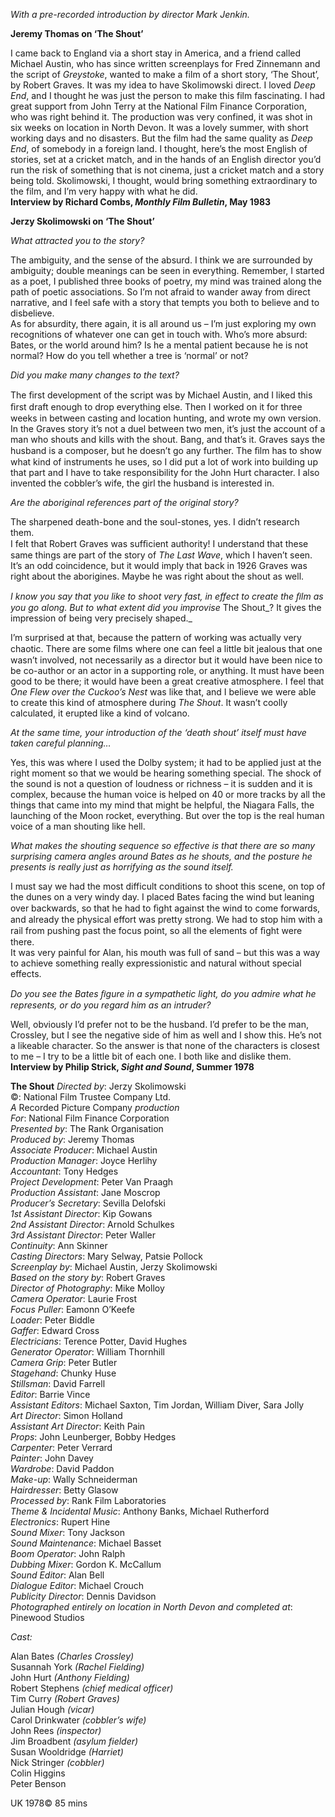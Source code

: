 

_With a pre-recorded introduction by director Mark Jenkin._

**Jeremy Thomas on ‘The Shout’**

I came back to England via a short stay in America, and a friend called  
Michael Austin, who has since written screenplays for Fred Zinnemann and the script of _Greystoke_, wanted to make a film of a short story, ‘The Shout’, by Robert Graves. It was my idea to have Skolimowski direct. I loved _Deep End_, and I thought he was just the person to make this film fascinating. I had great support from John Terry at the National Film Finance Corporation, who was right behind it. The production was very confined, it was shot in six weeks on location in North Devon. It was a lovely summer, with short working days and no disasters. But the film had the same quality as _Deep End_, of somebody in a foreign land. I thought, here’s the most English of stories, set at a cricket match, and in the hands of an English director you’d run the risk of something that is not cinema, just a cricket match and a story being told. Skolimowski, I thought, would bring something extraordinary to the film, and I’m very happy with what he did.<br>**Interview by Richard Combs, _Monthly Film Bulletin_, May 1983**

**Jerzy Skolimowski on ‘The Shout’**

_What attracted you to the story?_

The ambiguity, and the sense of the absurd. I think we are surrounded by ambiguity; double meanings can be seen in everything. Remember, I started as a poet, I published three books of poetry, my mind was trained along the path of poetic associations. So I’m not afraid to wander away from direct narrative, and I feel safe with a story that tempts you both to believe and to disbelieve.  
As for absurdity, there again, it is all around us – I’m just exploring my own recognitions of whatever one can get in touch with. Who’s more absurd: Bates, or the world around him? Is he a mental patient because he is not normal? How do you tell whether a tree is ‘normal’ or not?

_Did you make many changes to the text?_

The ﬁrst development of the script was by Michael Austin, and I liked this ﬁrst draft enough to drop everything else. Then I worked on it for three weeks in between casting and location hunting, and wrote my own version. In the Graves story it’s not a duel between two men, it’s just the account of a man who shouts and kills with the shout. Bang, and that’s it. Graves says the husband is a composer, but he doesn’t go any further. The ﬁlm has to show what kind of instruments he uses, so I did put a lot of work into building up that part and I have to take responsibility for the John Hurt character. I also invented the cobbler’s wife, the girl the husband is interested in.

_Are the aboriginal references part of the original story?_

The sharpened death-bone and the soul-stones, yes. I didn’t research them.  
I felt that Robert Graves was sufﬁcient authority! I understand that these same things are part of the story of _The Last Wave_, which I haven’t seen. It’s an odd coincidence, but it would imply that back in 1926 Graves was right about the aborigines. Maybe he was right about the shout as well.

_I know you say that you like to shoot very fast, in effect to create the ﬁlm as you go along. But to what extent did you improvise_ The Shout_? It gives the impression of being very precisely shaped._

I’m surprised at that, because the pattern of working was actually very chaotic. There are some ﬁlms where one can feel a little bit jealous that one wasn’t involved, not necessarily as a director but it would have been nice to be co-author or an actor in a supporting role, or anything. It must have been good to be there; it would have been a great creative atmosphere. I feel that _One Flew over the Cuckoo’s Nest_ was like that, and I believe we were able to create this kind of atmosphere during _The Shout_. It wasn’t coolly calculated, it erupted like a kind of volcano.

_At the same time, your introduction of the ‘death shout’ itself must have taken careful planning…_

Yes, this was where I used the Dolby system; it had to be applied just at the right moment so that we would be hearing something special. The shock of the sound is not a question of loudness or richness – it is sudden and it is complex, because the human voice is helped on 40 or more tracks by all the things that came into my mind that might be helpful, the Niagara Falls, the launching of the Moon rocket, everything. But over the top is the real human voice of a man shouting like hell.

_What makes the shouting sequence so effective is that there are so many surprising camera angles around Bates as he shouts, and the posture he presents is really just as horrifying as the sound itself._

I must say we had the most difficult conditions to shoot this scene, on top of the dunes on a very windy day. I placed Bates facing the wind but leaning over backwards, so that he had to ﬁght against the wind to come forwards, and already the physical effort was pretty strong. We had to stop him with a rail from pushing past the focus point, so all the elements of ﬁght were there.  
It was very painful for Alan, his mouth was full of sand – but this was a way to achieve something really expressionistic and natural without special effects.

_Do you see the Bates ﬁgure in a sympathetic light, do you admire what he represents, or do you regard him as an intruder?_

Well, obviously I’d prefer not to be the husband. I’d prefer to be the man, Crossley, but I see the negative side of him as well and I show this. He’s not a likeable character. So the answer is that none of the characters is closest to me – I try to be a little bit of each one. I both like and dislike them.<br>**Interview by Philip Strick, _Sight and Sound_, Summer 1978**



**The Shout**
_Directed by_: Jerzy Skolimowski  
©: National Film Trustee Company Ltd.  
_A_ Recorded Picture Company _production_  
_For_: National Film Finance Corporation  
_Presented by_: The Rank Organisation  
_Produced by_: Jeremy Thomas  
_Associate Producer_: Michael Austin  
_Production Manager_: Joyce Herlihy  
_Accountant_: Tony Hedges  
_Project Development_: Peter Van Praagh  
_Production Assistant_: Jane Moscrop  
_Producer’s Secretary_: Sevilla Delofski  
_1st Assistant Director_: Kip Gowans  
_2nd Assistant Director_: Arnold Schulkes  
_3rd Assistant Director_: Peter Waller  
_Continuity_: Ann Skinner  
_Casting Directors_: Mary Selway, Patsie Pollock  
_Screenplay by_: Michael Austin, Jerzy Skolimowski  
_Based on the story by_: Robert Graves  
_Director of Photography_: Mike Molloy  
_Camera Operator_: Laurie Frost  
_Focus Puller_: Eamonn O’Keefe  
_Loader_: Peter Biddle  
_Gaffer_: Edward Cross  
_Electricians_: Terence Potter, David Hughes  
_Generator Operator_: William Thornhill  
_Camera Grip_: Peter Butler  
_Stagehand_: Chunky Huse  
_Stillsman_: David Farrell  
_Editor_: Barrie Vince  
_Assistant Editors_: Michael Saxton, Tim Jordan, William Diver, Sara Jolly  
_Art Director_: Simon Holland  
_Assistant Art Director_: Keith Pain  
_Props_: John Leunberger, Bobby Hedges  
_Carpenter_: Peter Verrard  
_Painter_: John Davey  
_Wardrobe_: David Paddon  
_Make-up_: Wally Schneiderman  
_Hairdresser_: Betty Glasow  
_Processed by_: Rank Film Laboratories  
_Theme & Incidental Music_: Anthony Banks, Michael Rutherford  
_Electronics_: Rupert Hine  
_Sound Mixer_: Tony Jackson  
_Sound Maintenance_: Michael Basset  
_Boom Operator_: John Ralph  
_Dubbing Mixer_: Gordon K. McCallum  
_Sound Editor_: Alan Bell  
_Dialogue Editor_: Michael Crouch  
_Publicity Director_: Dennis Davidson  
_Photographed entirely on location in North Devon and completed at_: Pinewood Studios

_Cast:_

Alan Bates _(Charles Crossley)_  
Susannah York _(Rachel Fielding)_  
John Hurt _(Anthony Fielding)_  
Robert Stephens _(chief medical officer)_  
Tim Curry _(Robert Graves)_  
Julian Hough _(vicar)_  
Carol Drinkwater _(cobbler’s wife)_  
John Rees _(inspector)_  
Jim Broadbent _(asylum fielder)_  
Susan Wooldridge _(Harriet)_  
Nick Stringer _(cobbler)_  
Colin Higgins  
Peter Benson

UK 1978©  85 mins
<!--stackedit_data:
eyJoaXN0b3J5IjpbLTQ1MzE5MDM1OF19
-->